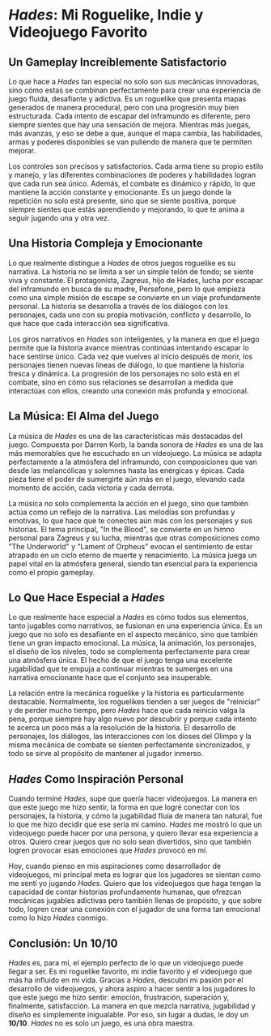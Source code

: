 # *Hades*: Mi Roguelike, Indie y Videojuego Favorito

## Un Gameplay Increíblemente Satisfactorio

Lo que hace a *Hades* tan especial no solo son sus mecánicas innovadoras, sino cómo estas se combinan perfectamente para crear una experiencia de juego fluida, desafiante y adictiva. Es un roguelike que presenta mapas generados de manera procedural, pero con una progresión muy bien estructurada. Cada intento de escapar del inframundo es diferente, pero siempre sientes que hay una sensación de mejora. Mientras más juegas, más avanzas, y eso se debe a que, aunque el mapa cambia, las habilidades, armas y poderes disponibles se van puliendo de manera que te permiten mejorar.

Los controles son precisos y satisfactorios. Cada arma tiene su propio estilo y manejo, y las diferentes combinaciones de poderes y habilidades logran que cada run sea único. Además, el combate es dinámico y rápido, lo que mantiene la acción constante y emocionante. Es un juego donde la repetición no solo está presente, sino que se siente positiva, porque siempre sientes que estás aprendiendo y mejorando, lo que te anima a seguir jugando una y otra vez.

## Una Historia Compleja y Emocionante

Lo que realmente distingue a *Hades* de otros juegos roguelike es su narrativa. La historia no se limita a ser un simple telón de fondo; se siente viva y constante. El protagonista, Zagreus, hijo de Hades, lucha por escapar del inframundo en busca de su madre, Persefone, pero lo que empieza como una simple misión de escape se convierte en un viaje profundamente personal. La historia se desarrolla a través de los diálogos con los personajes, cada uno con su propia motivación, conflicto y desarrollo, lo que hace que cada interacción sea significativa.

Los giros narrativos en *Hades* son inteligentes, y la manera en que el juego permite que la historia avance mientras continúas intentando escapar lo hace sentirse único. Cada vez que vuelves al inicio después de morir, los personajes tienen nuevas líneas de diálogo, lo que mantiene la historia fresca y dinámica. La progresión de los personajes no solo está en el combate, sino en cómo sus relaciones se desarrollan a medida que interactúas con ellos, creando una conexión más profunda y emocional.

## La Música: El Alma del Juego

La música de *Hades* es una de las características más destacadas del juego. Compuesta por Darren Korb, la banda sonora de *Hades* es una de las más memorables que he escuchado en un videojuego. La música se adapta perfectamente a la atmósfera del inframundo, con composiciones que van desde las melancólicas y solemnes hasta las enérgicas y épicas. Cada pieza tiene el poder de sumergirte aún más en el juego, elevando cada momento de acción, cada victoria y cada derrota.

La música no solo complementa la acción en el juego, sino que también actúa como un reflejo de la narrativa. Las melodías son profundas y emotivas, lo que hace que te conectes aún más con los personajes y sus historias. El tema principal, "In the Blood", se convierte en un himno personal para Zagreus y su lucha, mientras que otras composiciones como "The Underworld" y "Lament of Orpheus" evocan el sentimiento de estar atrapado en un ciclo eterno de muerte y renacimiento. La música juega un papel vital en la atmósfera general, siendo tan esencial para la experiencia como el propio gameplay.

## Lo Que Hace Especial a *Hades*

Lo que realmente hace especial a *Hades* es cómo todos sus elementos, tanto jugables como narrativos, se fusionan en una experiencia única. Es un juego que no solo es desafiante en el aspecto mecánico, sino que también tiene un gran impacto emocional. La música, la animación, los personajes, el diseño de los niveles, todo se complementa perfectamente para crear una atmósfera única. El hecho de que el juego tenga una excelente jugabilidad que te empuja a continuar mientras te sumerges en una narrativa emocionante hace que el conjunto sea insuperable.

La relación entre la mecánica roguelike y la historia es particularmente destacable. Normalmente, los roguelikes tienden a ser juegos de "reiniciar" y de perder mucho tiempo, pero *Hades* hace que cada reinicio valga la pena, porque siempre hay algo nuevo por descubrir y porque cada intento te acerca un poco más a la resolución de la historia. El desarrollo de personajes, los diálogos, las interacciones con los dioses del Olimpo y la misma mecánica de combate se sienten perfectamente sincronizados, y todo se sirve al propósito de mantener al jugador inmerso.

## *Hades* Como Inspiración Personal

Cuando terminé *Hades*, supe que quería hacer videojuegos. La manera en que este juego me hizo sentir, la forma en que logré conectar con los personajes, la historia, y cómo la jugabilidad fluía de manera tan natural, fue lo que me hizo decidir que ese sería mi camino. *Hades* me mostró lo que un videojuego puede hacer por una persona, y quiero llevar esa experiencia a otros. Quiero crear juegos que no solo sean divertidos, sino que también logren provocar esas emociones que *Hades* provocó en mí.

Hoy, cuando pienso en mis aspiraciones como desarrollador de videojuegos, mi principal meta es lograr que los jugadores se sientan como me sentí yo jugando *Hades*. Quiero que los videojuegos que haga tengan la capacidad de contar historias profundamente humanas, que ofrezcan mecánicas jugables adictivas pero también llenas de propósito, y que sobre todo, logren crear una conexión con el jugador de una forma tan emocional como lo hizo *Hades* conmigo.

## Conclusión: Un 10/10

*Hades* es, para mí, el ejemplo perfecto de lo que un videojuego puede llegar a ser. Es mi roguelike favorito, mi indie favorito y el videojuego que más ha influido en mi vida. Gracias a *Hades*, descubrí mi pasión por el desarrollo de videojuegos, y ahora aspiro a hacer sentir a los jugadores lo que este juego me hizo sentir: emoción, frustración, superación y, finalmente, satisfacción. La manera en que mezcla narrativa, jugabilidad y diseño es simplemente inigualable. Por eso, sin lugar a dudas, le doy un **10/10**. *Hades* no es solo un juego, es una obra maestra.
